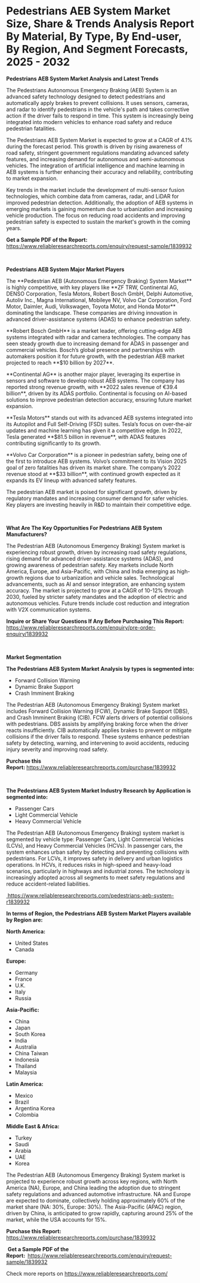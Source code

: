 <p><h1>Pedestrians AEB System Market Size, Share & Trends Analysis Report By Material, By Type, By End-user, By Region, And Segment Forecasts, 2025 - 2032</h1></p><p><strong>Pedestrians AEB System Market Analysis and Latest Trends</strong></p>
<p><p>The Pedestrians Autonomous Emergency Braking (AEB) System is an advanced safety technology designed to detect pedestrians and automatically apply brakes to prevent collisions. It uses sensors, cameras, and radar to identify pedestrians in the vehicle's path and takes corrective action if the driver fails to respond in time. This system is increasingly being integrated into modern vehicles to enhance road safety and reduce pedestrian fatalities.</p><p>The Pedestrians AEB System Market is expected to grow at a CAGR of 4.1% during the forecast period. This growth is driven by rising awareness of road safety, stringent government regulations mandating advanced safety features, and increasing demand for autonomous and semi-autonomous vehicles. The integration of artificial intelligence and machine learning in AEB systems is further enhancing their accuracy and reliability, contributing to market expansion.</p><p>Key trends in the market include the development of multi-sensor fusion technologies, which combine data from cameras, radar, and LiDAR for improved pedestrian detection. Additionally, the adoption of AEB systems in emerging markets is gaining momentum due to urbanization and increasing vehicle production. The focus on reducing road accidents and improving pedestrian safety is expected to sustain the market's growth in the coming years.</p></p>
<p><strong>Get a Sample PDF of the Report:&nbsp;</strong> <a href="https://www.reliableresearchreports.com/enquiry/request-sample/1839932?utm_campaign=2002&utm_medium=2&utm_source=Github&utm_content=ia&utm_term=24012025&utm_id=pedestrians-aeb-system">https://www.reliableresearchreports.com/enquiry/request-sample/1839932</a></p>
<p>&nbsp;</p>
<p><strong>Pedestrians AEB System Major Market Players</strong></p>
<p><p>The **Pedestrian AEB (Autonomous Emergency Braking) System Market** is highly competitive, with key players like **ZF TRW, Continental AG, DENSO Corporation, Tesla Motors, Robert Bosch GmbH, Delphi Automotive, Autoliv Inc., Magna International, Mobileye NV, Volvo Car Corporation, Ford Motor, Daimler, Audi, Volkswagen, Toyota Motor, and Honda Motor** dominating the landscape. These companies are driving innovation in advanced driver-assistance systems (ADAS) to enhance pedestrian safety.</p><p>**Robert Bosch GmbH** is a market leader, offering cutting-edge AEB systems integrated with radar and camera technologies. The company has seen steady growth due to increasing demand for ADAS in passenger and commercial vehicles. Bosch’s global presence and partnerships with automakers position it for future growth, with the pedestrian AEB market projected to reach **$10 billion by 2027**.</p><p>**Continental AG** is another major player, leveraging its expertise in sensors and software to develop robust AEB systems. The company has reported strong revenue growth, with **2022 sales revenue of €39.4 billion**, driven by its ADAS portfolio. Continental is focusing on AI-based solutions to improve pedestrian detection accuracy, ensuring future market expansion.</p><p>**Tesla Motors** stands out with its advanced AEB systems integrated into its Autopilot and Full Self-Driving (FSD) suites. Tesla’s focus on over-the-air updates and machine learning has given it a competitive edge. In 2022, Tesla generated **$81.5 billion in revenue**, with ADAS features contributing significantly to its growth.</p><p>**Volvo Car Corporation** is a pioneer in pedestrian safety, being one of the first to introduce AEB systems. Volvo’s commitment to its Vision 2025 goal of zero fatalities has driven its market share. The company’s 2022 revenue stood at **$33 billion**, with continued growth expected as it expands its EV lineup with advanced safety features.</p><p>The pedestrian AEB market is poised for significant growth, driven by regulatory mandates and increasing consumer demand for safer vehicles. Key players are investing heavily in R&D to maintain their competitive edge.</p></p>
<p>&nbsp;</p>
<p><strong>What Are The Key Opportunities For Pedestrians AEB System Manufacturers?</strong></p>
<p><p>The Pedestrian AEB (Autonomous Emergency Braking) System market is experiencing robust growth, driven by increasing road safety regulations, rising demand for advanced driver-assistance systems (ADAS), and growing awareness of pedestrian safety. Key markets include North America, Europe, and Asia-Pacific, with China and India emerging as high-growth regions due to urbanization and vehicle sales. Technological advancements, such as AI and sensor integration, are enhancing system accuracy. The market is projected to grow at a CAGR of 10-12% through 2030, fueled by stricter safety mandates and the adoption of electric and autonomous vehicles. Future trends include cost reduction and integration with V2X communication systems.</p></p>
<p><strong>Inquire or Share Your Questions If Any Before Purchasing This Report:</strong> <a href="https://www.reliableresearchreports.com/enquiry/pre-order-enquiry/1839932?utm_campaign=2002&utm_medium=2&utm_source=Github&utm_content=ia&utm_term=24012025&utm_id=pedestrians-aeb-system">https://www.reliableresearchreports.com/enquiry/pre-order-enquiry/1839932</a></p>
<p>&nbsp;</p>
<p><strong>Market Segmentation</strong></p>
<p><strong>The Pedestrians AEB System Market Analysis by types is segmented into:</strong></p>
<p><ul><li>Forward Collision Warning</li><li>Dynamic Brake Support</li><li>Crash Imminent Braking</li></ul></p>
<p><p>The Pedestrian AEB (Autonomous Emergency Braking) System market includes Forward Collision Warning (FCW), Dynamic Brake Support (DBS), and Crash Imminent Braking (CIB). FCW alerts drivers of potential collisions with pedestrians. DBS assists by amplifying braking force when the driver reacts insufficiently. CIB automatically applies brakes to prevent or mitigate collisions if the driver fails to respond. These systems enhance pedestrian safety by detecting, warning, and intervening to avoid accidents, reducing injury severity and improving road safety.</p></p>
<p><strong>Purchase this Report:&nbsp;</strong><a href="https://www.reliableresearchreports.com/purchase/1839932?utm_campaign=2002&utm_medium=2&utm_source=Github&utm_content=ia&utm_term=24012025&utm_id=pedestrians-aeb-system">https://www.reliableresearchreports.com/purchase/1839932</a></p>
<p>&nbsp;</p>
<p><strong>The Pedestrians AEB System Market Industry Research by Application is segmented into:</strong></p>
<p><ul><li>Passenger Cars</li><li>Light Commercial Vehicle</li><li>Heavy Commercial Vehicle</li></ul></p>
<p><p>The Pedestrian AEB (Autonomous Emergency Braking) system market is segmented by vehicle type: Passenger Cars, Light Commercial Vehicles (LCVs), and Heavy Commercial Vehicles (HCVs). In passenger cars, the system enhances urban safety by detecting and preventing collisions with pedestrians. For LCVs, it improves safety in delivery and urban logistics operations. In HCVs, it reduces risks in high-speed and heavy-load scenarios, particularly in highways and industrial zones. The technology is increasingly adopted across all segments to meet safety regulations and reduce accident-related liabilities.</p></p>
<p><a href="https://www.reliableresearchreports.com/pedestrians-aeb-system-r1839932?utm_campaign=2002&utm_medium=2&utm_source=Github&utm_content=ia&utm_term=24012025&utm_id=pedestrians-aeb-system">&nbsp;https://www.reliableresearchreports.com/pedestrians-aeb-system-r1839932</a></p>
<p><strong>In terms of Region, the Pedestrians AEB System Market Players available by Region are:</strong></p>
<p>
    <p> <strong> North America: </strong>
        <ul>
            <li>United States</li>
            <li>Canada</li>
        </ul>
        </p> 
    <p> <strong> Europe: </strong>
        <ul>
            <li>Germany</li>
            <li>France</li>
            <li>U.K.</li>
            <li>Italy</li>
            <li>Russia</li>
        </ul>
        </p> 
    <p> <strong> Asia-Pacific: </strong>
        <ul>
            <li>China</li>
            <li>Japan</li>
            <li>South Korea</li>
            <li>India</li>
            <li>Australia</li>
            <li>China Taiwan</li>
            <li>Indonesia</li>
            <li>Thailand</li>
            <li>Malaysia</li>
        </ul>
        </p> 
    <p> <strong> Latin America: </strong>
        <ul>
            <li>Mexico</li>
            <li>Brazil</li>
            <li>Argentina Korea</li>
            <li>Colombia</li>
        </ul>
        </p> 
    <p> <strong> Middle East & Africa: </strong>
        <ul>
            <li>Turkey</li>
            <li>Saudi</li>
            <li>Arabia</li>
            <li>UAE</li>
            <li>Korea</li>
        </ul>
    </p>
    </p>
<p><p>The Pedestrian AEB (Autonomous Emergency Braking) System market is projected to experience robust growth across key regions, with North America (NA), Europe, and China leading the adoption due to stringent safety regulations and advanced automotive infrastructure. NA and Europe are expected to dominate, collectively holding approximately 60% of the market share (NA: 30%, Europe: 30%). The Asia-Pacific (APAC) region, driven by China, is anticipated to grow rapidly, capturing around 25% of the market, while the USA accounts for 15%.</p></p>
<p><strong>Purchase this Report: </strong><a href="https://www.reliableresearchreports.com/purchase/1839932?utm_campaign=2002&utm_medium=2&utm_source=Github&utm_content=ia&utm_term=24012025&utm_id=pedestrians-aeb-system">https://www.reliableresearchreports.com/purchase/1839932</a></p>
<p>&nbsp;<strong>Get a Sample PDF of the Report:&nbsp;&nbsp;</strong><a href="https://www.reliableresearchreports.com/enquiry/request-sample/1839932?utm_campaign=2002&utm_medium=2&utm_source=Github&utm_content=ia&utm_term=24012025&utm_id=pedestrians-aeb-system">https://www.reliableresearchreports.com/enquiry/request-sample/1839932</a></p>
<p><strong></strong></p>
<p>Check more reports on <a href="https://www.reliableresearchreports.com/?utm_campaign=2002&utm_medium=2&utm_source=Github&utm_content=ia&utm_term=24012025&utm_id=pedestrians-aeb-system">https://www.reliableresearchreports.com/</a></p>